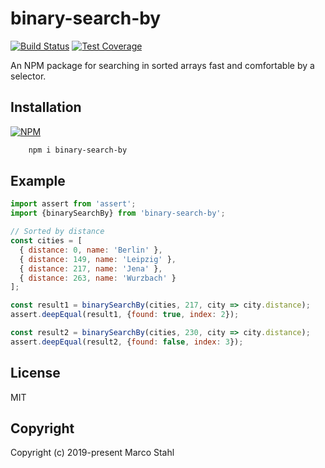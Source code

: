 # binary-search-by

[![Build Status](https://travis-ci.org/shybyte/binary-search-by.svg?branch=master)](https://travis-ci.org/shybyte/binary-search-by)
[![Test Coverage](https://api.codeclimate.com/v1/badges/d5066b180c3bf3a3c0b8/test_coverage)](https://codeclimate.com/github/shybyte/binary-search-by/test_coverage)

An NPM package for searching in sorted arrays fast and comfortable by a selector.

## Installation

[![NPM](https://nodei.co/npm/binary-search-by.png)](https://www.npmjs.com/package/binary-search-by)

```bash
    npm i binary-search-by
```

## Example

```javascript
import assert from 'assert';
import {binarySearchBy} from 'binary-search-by';

// Sorted by distance
const cities = [
  { distance: 0, name: 'Berlin' },
  { distance: 149, name: 'Leipzig' },
  { distance: 217, name: 'Jena' },
  { distance: 263, name: 'Wurzbach' }
];

const result1 = binarySearchBy(cities, 217, city => city.distance);
assert.deepEqual(result1, {found: true, index: 2});

const result2 = binarySearchBy(cities, 230, city => city.distance);
assert.deepEqual(result2, {found: false, index: 3});
```

## License

MIT

## Copyright

Copyright (c) 2019-present Marco Stahl

